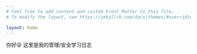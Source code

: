 ```yaml
---
# Feel free to add content and custom Front Matter to this file.
# To modify the layout, see https://jekyllrb.com/docs/themes/#overriding-theme-defaults

layout: home
---
```

你好😜 这里是我的管理/安全学习日志
 <!-- <font size=1>我是宇仁，现在在字节跳动风控带领算法研究团队。<font> <br> -->
<!-- <font size=1>安全相关的知识我在不断学习，这里作为我的学习笔记，希望能跟大家交流。<font> --> 